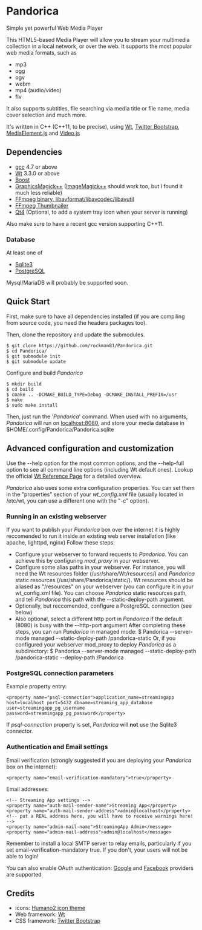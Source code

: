 # Pandorica #
Simple yet powerful Web Media Player

This HTML5-based Media Player will allow you to stream your multimedia collection in a local network, or over the web.
It supports the most popular web media formats, such as
* mp3
* ogg
* ogv
* webm
* mp4 (audio/video)
* flv

It also supports subtitles, file searching via media title or file name, media cover selection and much more.

It's written in C++ (C++11,  to be precise), using [Wt](http://www.webtoolkit.eu/wt), [Twitter Bootstrap](http://twitter.github.io/bootstrap), [MediaElement.js](http://mediaelementjs.com/) and [Video.js](http://www.videojs.com)

## Dependencies ##
* [gcc](http://gcc.gnu.org/gcc-4.7/) 4.7 or above
* [Wt](http://www.webtoolkit.eu/wt) 3.3.0 or above
* [Boost](http://boost.org)
* [GraphicsMagick++](http://www.graphicsmagick.org/Magick++/) ([ImageMagick++](http://www.imagemagick.org/script/index.php) should work too, but I found it much less reliable)
* [FFmpeg binary,  libavformat/libavcodec/libavutil](http://www.ffmpeg.org)
* [FFmpeg Thumbnailer](https://code.google.com/p/ffmpegthumbnailer/)
* [Qt4](http://qt-project.org/) (Optional, to add a system tray icon when your server is running)

Also make sure to have a recent gcc version supporting C++11.

### Database ###
At least one of
* [Sqlite3](http://www.sqlite.org/)
* [PostgreSQL](http://www.postgresql.org/)

Mysql/MariaDB will probably be supported soon.

## Quick Start ##
First, make sure to have all dependencies installed (if you are compiling from source code, you need the headers packages too).

Then, clone the repository and update the submodules.

    $ git clone https://github.com/rockman81/Pandorica.git
    $ cd Pandorica/
    $ git submodule init
    $ git submodule update

Configure and build *Pandorica*

    $ mkdir build
    $ cd build
    $ cmake .. -DCMAKE_BUILD_TYPE=Debug -DCMAKE_INSTALL_PREFIX=/usr
    $ make
    $ sudo make install

Then, just run the '*Pandorica*' command. When used with no arguments,  *Pandorica* will run on [localhost:8080](http://localhost:8080), and store your media database in $HOME/.config/Pandorica/Pandorica.sqlite

## Advanced configuration and customization ##
Use the --help option for the most common options,  and the --help-full option to see all command line options (including Wt default ones).
Lookup the official [Wt Reference Page](http://www.webtoolkit.eu:3080/wt/doc/reference/html/overview.html#wthttpd) for a detailed overview.

*Pandorica* also uses some extra configuration properties.
You can set them in the "properties" section of your *wt_config.xml* file (usually located in /etc/wt, you can use a different one with the "-c" option).

### Running in an existing webserver ###
If you want to publish your *Pandorica* box over the internet it is highly reccomended to run it inside an existing web server installation (like apache, lighttpd, nginx)
Follow these steps:
* Configure your webserver to forward requests to *Pandorica*. You can achieve this by configuring *mod_proxy* in your webserver.
* Configure some alias paths in your webserver. For instance, you will need the Wt resources folder (/usr/share/Wt/resources/) and *Pandorica* static resources (/usr/share/Pandorica/static/). Wt resources should be aliased as "/resources" on your webserver (you can configure it in your wt_config.xml file). You can choose *Pandorica* static resources path, and tell *Pandorica* this path with the --static-deploy-path argument.
* Optionally, but reccomended, configure a PostgreSQL connection (see below)
* Also optional, select a different http port in *Pandorica* if the default (8080) is busy with the --http-port argument
After completing these steps, you can run *Pandorica* in managed mode:
    $ Pandorica --server-mode managed --static-deploy-path /pandorica-static
Or, if you configured your webserver mod_proxy to deploy *Pandorica* as a subdirectory:
    $ Pandorica --server-mode managed --static-deploy-path /pandorica-static --deploy-path /Pandorica


### PostgreSQL connection parameters ###
Example property entry:

    <property name="psql-connection">application_name=streamingapp host=localhost port=5432 dbname=streaming_app_database user=streamingapp_pg_username password=streamingapp_pg_password</property>

If *psql-connection* property is set, *Pandorica* will **not** use the Sqlite3 connector.

### Authentication and Email settings ###

Email verification (strongly suggested if you are deploying your *Pandorica* box on the internet):

    <property name="email-verification-mandatory">true</property>

Email addresses:

    <!-- Streaming App settings -->
    <property name="auth-mail-sender-name">Streaming App</property>
    <property name="auth-mail-sender-address">admin@localhost</property>
    <!-- put a REAL address here, you will have to receive warnings here! -->
    <property name="admin-mail-name">StreamingApp Admin</message>
    <property name="admin-mail-address">admin@localhost</message>

Remember to install a local SMTP server to relay emails, particularly if you set email-verification-mandatory true.
If you don't,  your users will not be able to login!

You can also enable OAuth authentication: [Google](http://www.webtoolkit.eu/wt/doc/reference/html/classWt_1_1Auth_1_1GoogleService.html#details) and [Facebook](http://www.webtoolkit.eu/wt/doc/reference/html/classWt_1_1Auth_1_1FacebookService.html#details) providers are supported

## Credits ##
* icons: [Humano2 icon theme](http://schollidesign.deviantart.com/art/Human-O2-Iconset-105344123)
* Web framework: [Wt](http://www.webtoolkit.eu/wt)
* CSS framework: [Twitter Bootstrap](http://twitter.github.io/bootstrap)
